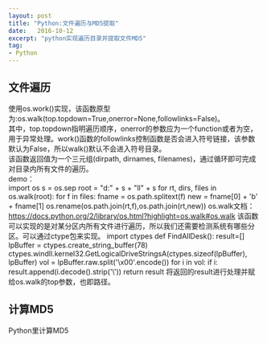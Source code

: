 ```yaml
---
layout: post
title: "Python:文件遍历与MD5提取"
date:   2016-10-12
excerpt: "python实现遍历目录并提取文件MD5"
tag:
- Python
---
```

## 文件遍历
  使用os.work()实现，该函数原型为:os.walk(top.topdown=True,onerror=None,followlinks=False)。  
  其中，top.topdown指明遍历顺序，onerror的参数应为一个function或者为空，用于异常处理。work()函数的followlinks控制函数是否会进入符号链接，该参数默认为False，所以walk()默认不会进入符号目录。  
  该函数返回值为一个三元组(dirpath, dirnames, filenames)，通过循环即可完成对目录内所有文件的遍历。  
  demo：  
    import os
    s = os.sep
    root = "d:" + s + "ll" + s
    for rt, dirs, files in os.walk(root):
      for f in files:
      fname = os.path.splitext(f)
      new = fname[0] + 'b' + fname[1]
      os.rename(os.path.join(rt,f),os.path.join(rt,new))
  os.walk文档：https://docs.python.org/2/library/os.html?highlight=os.walk#os.walk
  该函数可以实现的是对某分区内所有文件进行遍历，所以我们还需要检测系统有哪些分区。可以通过ctype包来实现。
    import ctypes
    def FindAllDesk():
      result=[]
	    lpBuffer = ctypes.create_string_buffer(78)
      ctypes.windll.kernel32.GetLogicalDriveStringsA(ctypes.sizeof(lpBuffer), lpBuffer)
      vol = lpBuffer.raw.split('\x00'.encode())
      for i in vol:
        if i:
        result.append(i.decode().strip('\\'))
	    return result</code>
  将返回的result进行处理并赋给os.walk的top参数，也即路径。

## 计算MD5
  Python里计算MD5
